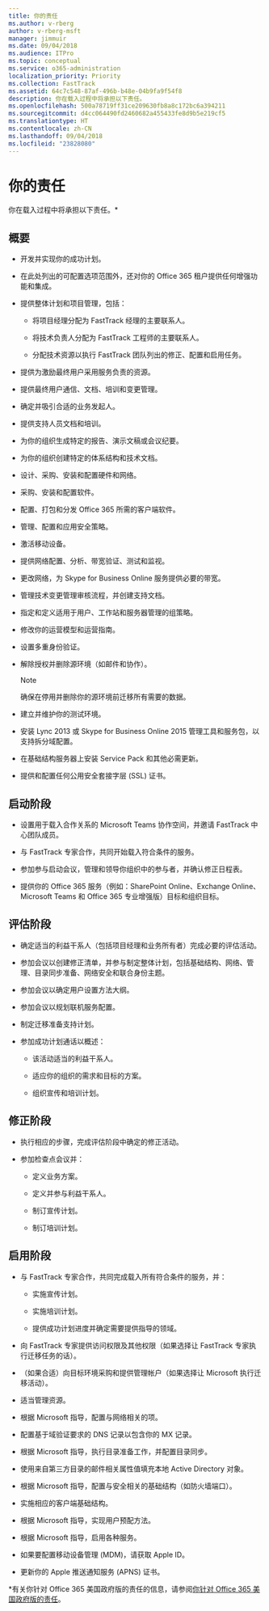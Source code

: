 ```yaml
---
title: 你的责任
ms.author: v-rberg
author: v-rberg-msft
manager: jimmuir
ms.date: 09/04/2018
ms.audience: ITPro
ms.topic: conceptual
ms.service: o365-administration
localization_priority: Priority
ms.collection: FastTrack
ms.assetid: 64c7c548-87af-496b-b48e-04b9fa9f54f8
description: 你在载入过程中将承担以下责任。
ms.openlocfilehash: 500a78719ff31ce209630fb8a8c172bc6a394211
ms.sourcegitcommit: d4cc064490fd2460682a455433fe8d9b5e219cf5
ms.translationtype: HT
ms.contentlocale: zh-CN
ms.lasthandoff: 09/04/2018
ms.locfileid: "23828080"
---
```

# <a name="your-responsibilities"></a>你的责任

你在载入过程中将承担以下责任。\*
  
## <a name="general"></a>概要

- 开发并实现你的成功计划。
    
- 在此处列出的可配置选项范围外，还对你的 Office 365 租户提供任何增强功能和集成。 
    
- 提供整体计划和项目管理，包括： 
    
  - 将项目经理分配为 FastTrack 经理的主要联系人。
    
  - 将技术负责人分配为 FastTrack 工程师的主要联系人。
    
  - 分配技术资源以执行 FastTrack 团队列出的修正、配置和启用任务。 
    
- 提供为激励最终用户采用服务负责的资源。
    
- 提供最终用户通信、文档、培训和变更管理。
    
- 确定并吸引合适的业务发起人。 
    
- 提供支持人员文档和培训。 
    
- 为你的组织生成特定的报告、演示文稿或会议纪要。 
    
- 为你的组织创建特定的体系结构和技术文档。 
    
- 设计、采购、安装和配置硬件和网络。 
    
- 采购、安装和配置软件。 
    
- 配置、打包和分发 Office 365 所需的客户端软件。
    
- 管理、配置和应用安全策略。
    
- 激活移动设备。
    
- 提供网络配置、分析、带宽验证、测试和监视。 
    
- 更改网络，为 Skype for Business Online 服务提供必要的带宽。
    
- 管理技术变更管理审核流程，并创建支持文档。
    
- 指定和定义适用于用户、工作站和服务器管理的组策略。
    
- 修改你的运营模型和运营指南。
    
- 设置多重身份验证。
    
- 解除授权并删除源环境（如邮件和协作）。 
    
    > [!NOTE]
    > 确保在停用并删除你的源环境前迁移所有需要的数据。 
  
- 建立并维护你的测试环境。
    
- 安装 Lync 2013 或 Skype for Business Online 2015 管理工具和服务包，以支持拆分域配置。
    
- 在基础结构服务器上安装 Service Pack 和其他必需更新。 
    
- 提供和配置任何公用安全套接字层 (SSL) 证书。 
    
## <a name="initiate-phase"></a>启动阶段

- 设置用于载入合作关系的 Microsoft Teams 协作空间，并邀请 FastTrack 中心团队成员。
    
- 与 FastTrack 专家合作，共同开始载入符合条件的服务。 
    
- 参加参与启动会议，管理和领导你组织中的参与者，并确认修正日程表。
    
- 提供你的 Office 365 服务（例如：SharePoint Online、Exchange Online、Microsoft Teams 和 Office 365 专业增强版）目标和组织目标。
    
## <a name="assess-phase"></a>评估阶段

- 确定适当的利益干系人（包括项目经理和业务所有者）完成必要的评估活动。 
    
- 参加会议以创建修正清单，并参与制定整体计划，包括基础结构、网络、管理、目录同步准备、网络安全和联合身份主题。 
    
- 参加会议以确定用户设置方法大纲。 
    
- 参加会议以规划联机服务配置。 
    
- 制定迁移准备支持计划。 
    
- 参加成功计划通话以概述：
    
  - 该活动适当的利益干系人。
    
  - 适应你的组织的需求和目标的方案。
    
  - 组织宣传和培训计划。
    
## <a name="remediate-phase"></a>修正阶段

- 执行相应的步骤，完成评估阶段中确定的修正活动。 
    
- 参加检查点会议并： 
    
  - 定义业务方案。
    
  - 定义并参与利益干系人。
    
  - 制订宣传计划。
    
  - 制订培训计划。
    
## <a name="enable-phase"></a>启用阶段

- 与 FastTrack 专家合作，共同完成载入所有符合条件的服务，并：
    
  - 实施宣传计划。
    
  - 实施培训计划。
    
  - 提供成功计划进度并确定需要提供指导的领域。
    
- 向 FastTrack 专家提供访问权限及其他权限（如果选择让 FastTrack 专家执行迁移任务的话）。
    
- （如果合适）向目标环境采购和提供管理帐户（如果选择让 Microsoft 执行迁移活动）。
    
- 适当管理资源。 
    
- 根据 Microsoft 指导，配置与网络相关的项。
    
- 配置基于域验证要求的 DNS 记录以包含你的 MX 记录。
    
- 根据 Microsoft 指导，执行目录准备工作，并配置目录同步。
    
- 使用来自第三方目录的邮件相关属性值填充本地 Active Directory 对象。
    
- 根据 Microsoft 指导，配置与安全相关的基础结构（如防火墙端口）。
    
- 实施相应的客户端基础结构。
    
- 根据 Microsoft 指导，实现用户预配方法。
    
- 根据 Microsoft 指导，启用各种服务。
    
- 如果要配置移动设备管理 (MDM)，请获取 Apple ID。
    
- 更新你的 Apple 推送通知服务 (APNS) 证书。
    
\*有关你针对 Office 365 美国政府版的责任的信息，请参阅[你针对 Office 365 美国政府版的责任](US-Gov-appendix-your-responsibilities.md)。
  

